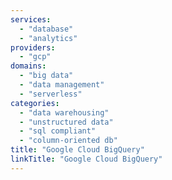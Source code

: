 ```yaml
---
services: 
  - "database"
  - "analytics"
providers:
  - "gcp"
domains:
  - "big data"
  - "data management"
  - "serverless"
categories:
  - "data warehousing"
  - "unstructured data"
  - "sql compliant"
  - "column-oriented db"
title: "Google Cloud BigQuery"
linkTitle: "Google Cloud BigQuery"
---
```

